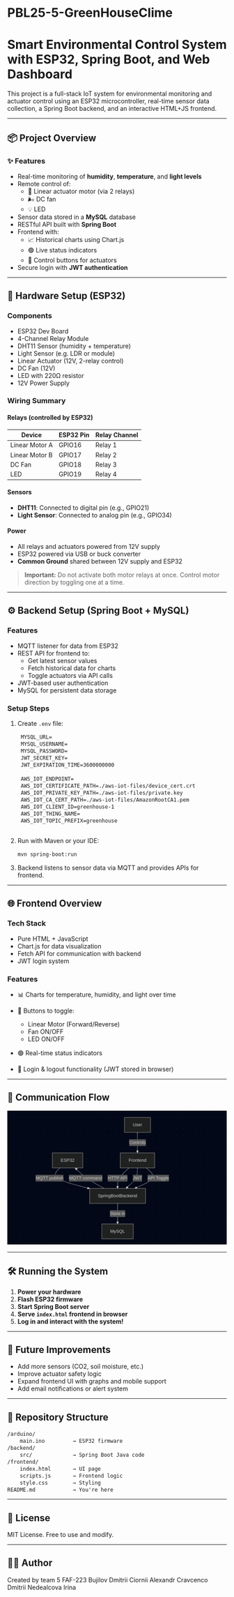 # PBL25-5-GreenHouseClime
# Smart Environmental Control System with ESP32, Spring Boot, and Web Dashboard

This project is a full-stack IoT system for environmental monitoring and actuator control using an ESP32 microcontroller, real-time sensor data collection, a Spring Boot backend, and an interactive HTML+JS frontend.

---

## 📦 Project Overview

### ✨ Features
- Real-time monitoring of **humidity**, **temperature**, and **light levels**
- Remote control of:
  - 🔄 Linear actuator motor (via 2 relays)
  - 🌬️ DC fan
  - 💡 LED
- Sensor data stored in a **MySQL** database
- RESTful API built with **Spring Boot**
- Frontend with:
  - 📈 Historical charts using Chart.js
  - 🟢 Live status indicators
  - 🔘 Control buttons for actuators
- Secure login with **JWT authentication**

---

## 🔌 Hardware Setup (ESP32)

### Components
- ESP32 Dev Board
- 4-Channel Relay Module
- DHT11 Sensor (humidity + temperature)
- Light Sensor (e.g. LDR or module)
- Linear Actuator (12V, 2-relay control)
- DC Fan (12V)
- LED with 220Ω resistor
- 12V Power Supply

### Wiring Summary

#### Relays (controlled by ESP32)
| Device            | ESP32 Pin | Relay Channel |
|------------------|-----------|---------------|
| Linear Motor A    | GPIO16    | Relay 1       |
| Linear Motor B    | GPIO17    | Relay 2       |
| DC Fan           | GPIO18    | Relay 3       |
| LED              | GPIO19    | Relay 4       |

#### Sensors
- **DHT11**: Connected to digital pin (e.g., GPIO21)
- **Light Sensor**: Connected to analog pin (e.g., GPIO34)

#### Power
- All relays and actuators powered from 12V supply
- ESP32 powered via USB or buck converter
- **Common Ground** shared between 12V supply and ESP32

> **Important:** Do not activate both motor relays at once. Control motor direction by toggling one at a time.

---

## ⚙️ Backend Setup (Spring Boot + MySQL)

### Features
- MQTT listener for data from ESP32
- REST API for frontend to:
  - Get latest sensor values
  - Fetch historical data for charts
  - Toggle actuators via API calls
- JWT-based user authentication
- MySQL for persistent data storage

### Setup Steps
1. Create `.env` file:
   ```properties
    MYSQL_URL=
    MYSQL_USERNAME=
    MYSQL_PASSWORD=
    JWT_SECRET_KEY=
    JWT_EXPIRATION_TIME=3600000000
    
    AWS_IOT_ENDPOINT=
    AWS_IOT_CERTIFICATE_PATH=./aws-iot-files/device_cert.crt
    AWS_IOT_PRIVATE_KEY_PATH=./aws-iot-files/private.key
    AWS_IOT_CA_CERT_PATH=./aws-iot-files/AmazonRootCA1.pem
    AWS_IOT_CLIENT_ID=greenhouse-1
    AWS_IOT_THING_NAME=
    AWS_IOT_TOPIC_PREFIX=greenhouse


2. Run with Maven or your IDE:

   ```bash
   mvn spring-boot:run
   ```

3. Backend listens to sensor data via MQTT and provides APIs for frontend.

---

## 🌐 Frontend Overview

### Tech Stack

* Pure HTML + JavaScript
* Chart.js for data visualization
* Fetch API for communication with backend
* JWT login system

### Features

* 📊 Charts for temperature, humidity, and light over time
* 🔘 Buttons to toggle:

    * Linear Motor (Forward/Reverse)
    * Fan ON/OFF
    * LED ON/OFF
* 🟢 Real-time status indicators
* 🔐 Login & logout functionality (JWT stored in browser)

---

## 📡 Communication Flow

![img.png](img.png)

---

## 🛠️ Running the System

1. **Power your hardware**
2. **Flash ESP32 firmware**
3. **Start Spring Boot server**
4. **Serve `index.html` frontend in browser**
5. **Log in and interact with the system!**

---

## 🧪 Future Improvements

* Add more sensors (CO2, soil moisture, etc.)
* Improve actuator safety logic
* Expand frontend UI with graphs and mobile support
* Add email notifications or alert system

---

## 📁 Repository Structure

```
/arduino/
    main.ino         → ESP32 firmware
/backend/
    src/             → Spring Boot Java code
/frontend/
    index.html       → UI page
    scripts.js       → Frontend logic
    style.css        → Styling
README.md            → You're here
```

---

## 📜 License

MIT License. Free to use and modify.

---

## 👨‍💻 Author

Created by team 5 FAF-223
Bujilov Dmitrii
Ciornii Alexandr
Cravcenco Dmitrii
Nedealcova Irina




